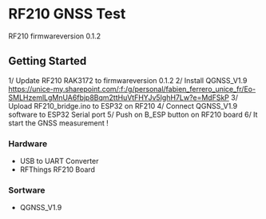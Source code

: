 # RF210 GNSS Test

RF210 firmwareversion 0.1.2

  
## Getting Started

1/ Update RF210 RAK3172 to firmwareversion 0.1.2
2/ Install QGNSS_V1.9
https://unice-my.sharepoint.com/:f:/g/personal/fabien_ferrero_unice_fr/Eo-SMLHzemlLgMnUA6fbjp8Bqm2ttHuVtFHYJv5IghH7Lw?e=MdFSkP
3/ Upload RF210_bridge.ino to ESP32 on RF210
4/ Connect QGNSS_V1.9 software to ESP32 Serial port
5/ Push on B_ESP button on RF210 board
6/ It start the GNSS measurement !

### Hardware

- USB to UART Converter
- RFThings RF210 Board

### Sortware
- QGNSS_V1.9


